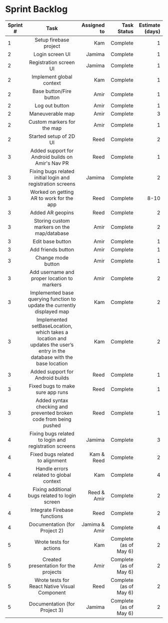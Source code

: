 # Sprint Backlog


| Sprint # |  Task | Assigned to | Task Status  | Estimate (days)
| ------------- |:-------------:| -----:|-----:|-----:|
|    1       | Setup firebase project | Kam | Complete | 1 |
|    2 |     Login screen UI    | Jamima | Complete |1|  
|    2 | Registration screen UI  | Jamima | Complete | 1 |
| 2 |  Implement global context | Kam | Complete | 1 |
| 2 | Base button/Fire button | Amir | Complete | 1 |
| 2 | Log out button | Amir | Complete | 1 |
| 2 | Maneuverable map | Amir | Complete | 3 |
| 2 | Custom markers for the map  | Amir | Complete | 1 |
|2| Started setup of 2D UI | Reed| Complete | 2|
|3| Added support for Android builds on Amir's Nav PR | Reed |Complete | 1 |
|    3 |     Fixing bugs related initial login and registration screens  | Jamima | Complete |2|  
|3|Worked on getting AR to work for the app|Reed| Complete |8-10|
|3| Added AR geopins| Reed | Complete | 2|
| 3 | Storing custom markers on the map/database| Amir | Complete | 2 |
| 3 | Edit base button| Amir | Complete | 1 |
| 3 | Add friends button| Amir | Complete | 1 |
| 3 | Change mode button| Amir | Complete | 1 |
| 3 | Add username and proper location to markers| Amir | Complete | 2|
| 3 | Implemented base querying function to update the currently displayed map | Kam | Complete | 2 |
| 3 | Implemented setBaseLocation, which takes a location and updates the user’s entry in the database with the base location| Kam | Complete | 2 |
|3| Added support for Android builds | Reed |Complete| 1|
|3| Fixed bugs to make sure app runs | Reed | Complete | 1|
|3| Added syntax checking and prevented broken code from being pushed| Reed | Complete | 1|
|    4 |     Fixing bugs related to  login and registration screens   | Jamima | Complete |3|  
|4| Fixed bugs related to alignment | Kam & Reed | Complete | 2|
|    4      | Handle errors related to global context | Kam | Complete| 4 |
|4|  Fixing additional bugs related to login screen | Reed & Amir |Complete| 2|
|4| Integrate Firebase functions | Reed | Complete | 2|
| 4 |    Documentation (for Project 2)   | Jamima & Amir| Complete |4|
 | 5 | Wrote tests for actions | Kam| Complete (as of May 6) |2|
| 5 | Created presentation for the projects | Amir| Complete (as of May 6) |2|
| 5 | Wrote tests for React Native Visual Component| Reed| Complete (as of May 6) |2|
| 5 | Documentation (for Project 3)| Jamima| Complete (as of May 6) |2| 
